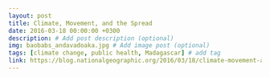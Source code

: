```yaml
---
layout: post
title: Climate, Movement, and the Spread
date: 2016-03-18 00:00:00 +0300
description: # Add post description (optional)
img: baobabs_andavadoaka.jpg # Add image post (optional)
tags: [climate change, public health, Madagascar] # add tag
link: https://blog.nationalgeographic.org/2016/03/18/climate-movement-and-the-spread-of-disease/
---
```

